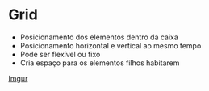 # Grid

- Posicionamento dos elementos dentro da caixa
- Posicionamento horizontal e vertical ao mesmo tempo
- Pode ser flexível ou fixo
- Cria espaço para os elementos filhos habitarem

[Imgur](https://i.imgur.com/2h0EKf8.png)